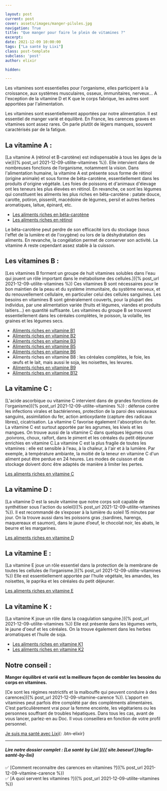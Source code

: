 ```yaml
---

layout: post
current: post
cover: assets/images/manger-pilules.jpg
navigation: True
title: "Que manger pour faire le plein de vitamines ?"
excerpt: 
date: 2021-12-09 10:00:00
tags: ["La santé by Lixi"]
class: post-template
subclass: 'post'
author: elixir

hidden: 

---
```


Les vitamines sont essentielles pour l'organisme, elles participent à la croissance, aux systèmes musculaires, osseux, immunitaires, nerveux... A l'exception de la vitamine D et K que le corps fabrique, les autres sont apportées par l'alimentation. 

Les vitamines sont essentiellement apportées par notre alimentation. Il est essentiel de manger varié et équilibré. En France, les carences graves en vitamines sont assez rares. On parle plutôt de légers manques, souvent caractérisés par de la fatigue.


## La vitamine A :

[La vitamine A (rétinol et B-carotène) est indispensable à tous les âges de la vie]({% post_url  2021-12-09-utilite-vitamines %}). Elle intervient dans de nombreuses fonctions de l’organisme, notamment la vision.
Dans l'alimentation humaine, la vitamine A est présente sous forme de rétinol (origine animale)  et sous forme de béta-carotène, essentiellement dans les produits d'origine végétale. Les foies de poissons et d'animaux d'élevage ont les teneurs les plus élevées en rétinol. En revanche, ce sont les légumes qui constituent les aliments les plus riches en bêta-carotène : patate douce, carotte, potiron, pissenlit, macédoine de légumes, persil et autres herbes aromatiques, laitue, épinard, etc.

- [Les aliments riches en béta-carotène](https://ciqual.anses.fr/#/constituants/51330/beta-carotene-(%C2%B5g-100-g))
- [Les aliments riches en rétinol](https://ciqual.anses.fr/#/constituants/51200/retinol-(%C2%B5g-100-g))

Le bêta-carotène peut perdre de son efficacité lors du stockage (sous l'effet de la lumière et de l'oxygène) ou lors de la déshydratation des aliments. En revanche, la congélation permet de conserver son activité. La vitamine A reste cependant assez stable à la cuisson.

## Les vitamines B :
[Les vitamines B forment un groupe de huit vitamines solubles dans l'eau qui jouent un rôle important dans le métabolisme des cellules.]({% post_url 2021-12-09-utilite-vitamines %})
Ces vitamines B sont nécessaires pour le bon maintien de la peau et du système immunitaire, du système nerveux, et du renouvellement cellulaire, en particulier celui des cellules sanguines.
Les besoins en vitamines B sont généralement couverts, pour la plupart des individus, par une alimentation variée (fruits et légumes, viandes et produits laitiers...) en quantité suffisante.
Les vitamines du groupe B se trouvent essentiellement dans les céréales complètes, le poisson, la volaille, les graines et les légumes secs.
 
- [Aliments riches en vitamine B1](https://ciqual.anses.fr/#/constituants/56100/vitamine-b1-ou-thiamine-(mg-100-g))
- [Aliments riches en vitamine B2](https://ciqual.anses.fr/#/constituants/56200/vitamine-b2-ou-riboflavine-(mg-100-g))
- [Aliments riches en vitamine B3](https://ciqual.anses.fr/#/constituants/56310/vitamine-b3-ou-pp-ou-niacine-(mg-100-g))
- [Aliments riches en vitamine B5](https://ciqual.anses.fr/#/constituants/56400/vitamine-b5-ou-acide-pantothenique-(mg-100-g))
- [Aliments riches en vitamine B6](https://ciqual.anses.fr/#/constituants/56500/vitamine-b6-(mg-100-g))
- Aliments riches en vitamine B8 : les céréales complètes, le foie, les œufs et le lait, mais aussi le soja, les noisettes, les levures. 
- [Aliments riches en vitamine B9](https://ciqual.anses.fr/#/constituants/56700/vitamine-b9-ou-folates-totaux-(%C2%B5g-100-g))
- [Aliments riches en vitamine B12](https://ciqual.anses.fr/#/constituants/56600/vitamine-b12-(%C2%B5g-100-g))

 
## La vitamine C : 

[L'acide ascorbique ou vitamine C intervient dans de grandes fonctions de l'organisme]({% post_url  2021-12-09-utilite-vitamines %}) : défense contre les infections virales et bactériennes, protection de la paroi des vaisseaux sanguins, assimilation du fer, action antioxydante (capture des radicaux libres), cicatrisation. La vitamine C favorise également l'absorption du fer.
La vitamine C est surtout apportée par les agrumes, les kiwis et les mangues. On trouve aussi de la vitamine C dans quelques légumes crus ,poivrons, choux, raifort, dans le piment et les céréales du petit déjeuner enrichies en vitamine C.La vitamine C est la plus fragile de toutes les vitamines : elle est sensible à l'eau, à la chaleur, à l'air et à la lumière. Par exemple, à température ambiante, la moitié de la teneur en vitamine C d'un aliment peut être perdue en 24 heures. Les modes de cuisson et de stockage doivent donc être adaptés de manière à limiter les pertes.
 
[Les aliments riches en vitamine C](https://ciqual.anses.fr/#/constituants/55100/vitamine-c-(mg-100-g))
 
## La vitamine D : 

[La vitamine D est la seule vitamine que notre corps soit capable de synthétiser sous l'action du soleil]({% post_url 2021-12-09-utilite-vitamines %}). Il est recommandé de s’exposer à la lumière du soleil 15 minutes par jour.
On la trouve aussi dans les poissons gras ;(sardines, harengs, maquereaux et saumon), dans le jaune d’oeuf, le chocolat noir, les abats, le beurre et les margarines.

[Les aliments riches en vitamine D](https://ciqual.anses.fr/#/constituants/52100/vitamine-d-(%C2%B5g-100-g))
 
## La vitamine E :

[La vitamine E joue un rôle essentiel dans la protection de la membrane de toutes les cellules de l’organisme.]({% post_url  2021-12-09-utilite-vitamines %})
Elle est essentiellement apportée par l'huile végétale, les amandes, les noisettes, le paprika et les céréales du petit déjeuner.

[Les aliments riches en vitamine E](https://ciqual.anses.fr/#/constituants/53100/vitamine-e-(mg-100-g))

## La vitamine K : 

[La vitamine K joue un rôle dans la coagulation sanguine.]({% post_url 2021-12-09-utilite-vitamines %})
Elle est présente dans les légumes verts, le jaune d'oeuf et les céréales.
On la trouve également dans les herbes aromatiques et l’huile de soja.

- [Les aliments riches en vitamine K1](https://ciqual.anses.fr/#/constituants/54101/vitamine-k1-(%C2%B5g-100-g))
- [Les aliments riches en vitamine K2](https://ciqual.anses.fr/#/constituants/54104/vitamine-k2-(%C2%B5g-100-g))
 
## Notre conseil :

**Manger équilibré et varié est la meilleure façon de combler les besoins du corps en vitamines.** 

[Ce sont les régimes restrictifs et la malbouffe qui peuvent conduire à des carences]({% post_url  2021-12-09-vitamine-carence %}).
L’apport en vitamines peut parfois être complété par des compléments alimentaires. C’est particulièrement vrai pour la femme enceinte, les végétariens ou les personnes souffrant de troubles hépatiques.
Dans tous les cas, avant de vous lancer, parlez-en au Doc. Il vous conseillera en fonction de votre profil personnel.
 

[Je suis ma santé avec Lixi](https://heylixi.fr/){: .btn-elixir}

---
  
##### Lire notre dossier complet : [La santé by Lixi ]({{ site.baseurl }}tag/la-santé-by-lixi)

✅ [Comment reconnaitre des carences en vitamines ?]({% post_url  2021-12-09-vitamine-carence %})  
✅ [A quoi servent les vitamines ?]({% post_url  2021-12-09-utilite-vitamines %})
